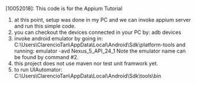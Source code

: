 [10052018]: This code is for the Appium Tutorial
1. at this point, setup was done in my PC and we can invoke appium server and run this simple code.
2. you can checkout the devices connected in your PC by: adb devices
3. invoke android emulator by going in: C:\Users\ClarencioTan\AppData\Local\Android\Sdk\platform-tools
   and running: emulator -avd Nexus_5_API_24_1
   Note the emulator name can be found by command #2.
4. this project does not use maven nor test unit framwork yet.
5. to run UIAutomator: C:\Users\ClarencioTan\AppData\Local\Android\Sdk\tools\bin